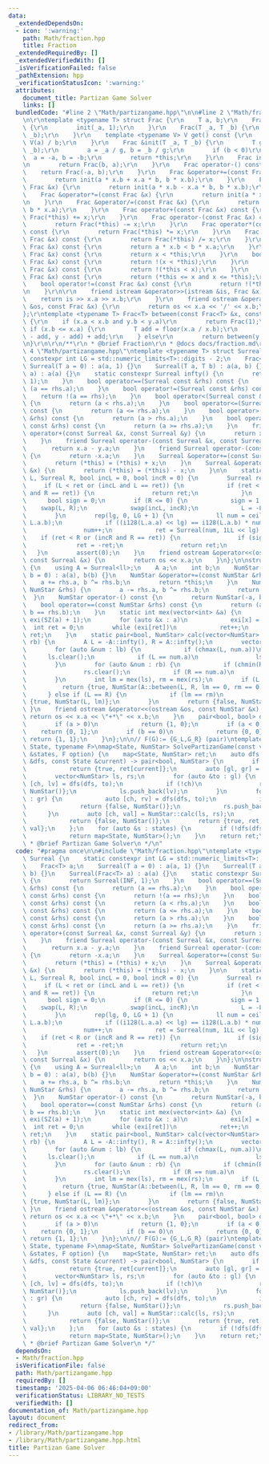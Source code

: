 ```yaml
---
data:
  _extendedDependsOn:
  - icon: ':warning:'
    path: Math/fraction.hpp
    title: Fraction
  _extendedRequiredBy: []
  _extendedVerifiedWith: []
  _isVerificationFailed: false
  _pathExtension: hpp
  _verificationStatusIcon: ':warning:'
  attributes:
    document_title: Partizan Game Solver
    links: []
  bundledCode: "#line 2 \"Math/partizangame.hpp\"\n\n#line 2 \"Math/fraction.hpp\"\
    \n\r\ntemplate <typename T> struct Frac {\r\n    T a, b;\r\n    Frac(T _a = 0)\
    \ {\r\n        init(_a, 1);\r\n    }\r\n    Frac(T _a, T _b) {\r\n        init(_a,\
    \ _b);\r\n    }\r\n    template <typename V> V get() const {\r\n        return\
    \ V(a) / b;\r\n    }\r\n    Frac &init(T _a, T _b) {\r\n        T g = gcd(_a,\
    \ _b);\r\n        a = _a / g, b = _b / g;\r\n        if (b < 0)\r\n          \
    \  a = -a, b = -b;\r\n        return *this;\r\n    }\r\n    Frac inv() const {\r\
    \n        return Frac(b, a);\r\n    }\r\n    Frac operator-() const {\r\n    \
    \    return Frac(-a, b);\r\n    }\r\n    Frac &operator+=(const Frac &x) {\r\n\
    \        return init(a * x.b + x.a * b, b * x.b);\r\n    }\r\n    Frac &operator-=(const\
    \ Frac &x) {\r\n        return init(a * x.b - x.a * b, b * x.b);\r\n    }\r\n\
    \    Frac &operator*=(const Frac &x) {\r\n        return init(a * x.a, b * x.b);\r\
    \n    }\r\n    Frac &operator/=(const Frac &x) {\r\n        return init(a * x.b,\
    \ b * x.a);\r\n    }\r\n    Frac operator+(const Frac &x) const {\r\n        return\
    \ Frac(*this) += x;\r\n    }\r\n    Frac operator-(const Frac &x) const {\r\n\
    \        return Frac(*this) -= x;\r\n    }\r\n    Frac operator*(const Frac &x)\
    \ const {\r\n        return Frac(*this) *= x;\r\n    }\r\n    Frac operator/(const\
    \ Frac &x) const {\r\n        return Frac(*this) /= x;\r\n    }\r\n    bool operator<(const\
    \ Frac &x) const {\r\n        return a * x.b < b * x.a;\r\n    }\r\n    bool operator>(const\
    \ Frac &x) const {\r\n        return x < *this;\r\n    }\r\n    bool operator<=(const\
    \ Frac &x) const {\r\n        return !(x < *this);\r\n    }\r\n    bool operator>=(const\
    \ Frac &x) const {\r\n        return !(*this < x);\r\n    }\r\n    bool operator==(const\
    \ Frac &x) const {\r\n        return (*this <= x and x <= *this);\r\n    }\r\n\
    \    bool operator!=(const Frac &x) const {\r\n        return !(*this == x);\r\
    \n    }\r\n\r\n    friend istream &operator>>(istream &is, Frac &x) {\r\n    \
    \    return is >> x.a >> x.b;\r\n    }\r\n    friend ostream &operator<<(ostream\
    \ &os, const Frac &x) {\r\n        return os << x.a << '/' << x.b;\r\n    }\r\n\
    };\r\ntemplate <typename T> Frac<T> between(const Frac<T> &x, const Frac<T> &y)\
    \ {\r\n    if (x.a < x.b and y.b < y.a)\r\n        return Frac(1);\r\n    else\
    \ if (x.b <= x.a) {\r\n        T add = floor(x.a / x.b);\r\n        return between(x\
    \ - add, y - add) + add;\r\n    } else\r\n        return between(y.inv(), x.inv()).inv();\r\
    \n}\r\n\r\n/**\r\n * @brief Fraction\r\n * @docs docs/fraction.md\r\n */\n#line\
    \ 4 \"Math/partizangame.hpp\"\ntemplate <typename T> struct Surreal {\n    static\
    \ constexpr int LG = std::numeric_limits<T>::digits - 2;\n    Frac<T> a;\n   \
    \ Surreal(T a = 0) : a(a, 1) {}\n    Surreal(T a, T b) : a(a, b) {}\n    Surreal(Frac<T>\
    \ a) : a(a) {}\n    static constexpr Surreal infty() {\n        return Surreal(INF,\
    \ 1);\n    }\n    bool operator==(Surreal const &rhs) const {\n        return\
    \ (a == rhs.a);\n    }\n    bool operator!=(Surreal const &rhs) const {\n    \
    \    return !(a == rhs);\n    }\n    bool operator<(Surreal const &rhs) const\
    \ {\n        return (a < rhs.a);\n    }\n    bool operator<=(Surreal const &rhs)\
    \ const {\n        return (a <= rhs.a);\n    }\n    bool operator>(Surreal const\
    \ &rhs) const {\n        return (a > rhs.a);\n    }\n    bool operator>=(Surreal\
    \ const &rhs) const {\n        return (a >= rhs.a);\n    }\n    friend Surreal\
    \ operator+(const Surreal &x, const Surreal &y) {\n        return x.a + y.a;\n\
    \    }\n    friend Surreal operator-(const Surreal &x, const Surreal &y) {\n \
    \       return x.a - y.a;\n    }\n    friend Surreal operator-(const Surreal &x)\
    \ {\n        return -x.a;\n    }\n    Surreal &operator+=(const Surreal &x) {\n\
    \        return (*this) = (*this) + x;\n    }\n    Surreal &operator-=(const Surreal\
    \ &x) {\n        return (*this) = (*this) - x;\n    }\n\n    static Surreal between(Surreal\
    \ L, Surreal R, bool incL = 0, bool incR = 0) {\n        Surreal ret(0);\n   \
    \     if (L < ret or (incL and L == ret)) {\n            if (ret < R or (incR\
    \ and R == ret)) {\n                return ret;\n            }\n        }\n  \
    \      bool sign = 0;\n        if (R <= 0) {\n            sign = 1;\n        \
    \    swap(L, R);\n            swap(incL, incR);\n            L = -L, R = -R;\n\
    \        }\n        rep(lg, 0, LG + 1) {\n            ll num = ceil(L.a.a << lg,\
    \ L.a.b);\n            if ((i128(L.a.a) << lg) == i128(L.a.b) * num and !incL)\n\
    \                num++;\n            ret = Surreal(num, 1LL << lg);\n        \
    \    if (ret < R or (incR and R == ret)) {\n                if (sign)\n      \
    \              ret = -ret;\n                return ret;\n            }\n     \
    \   }\n        assert(0);\n    }\n    friend ostream &operator<<(ostream &os,\
    \ const Surreal &x) {\n        return os << x.a;\n    }\n};\n\nstruct NumStar\
    \ {\n    using A = Surreal<ll>;\n    A a;\n    int b;\n    NumStar(A a = 0, int\
    \ b = 0) : a(a), b(b) {}\n    NumStar &operator+=(const NumStar &rhs) {\n    \
    \    a += rhs.a, b ^= rhs.b;\n        return *this;\n    }\n    NumStar &operator-=(const\
    \ NumStar &rhs) {\n        a -= rhs.a, b ^= rhs.b;\n        return *this;\n  \
    \  }\n    NumStar operator-() const {\n        return NumStar(-a, b);\n    }\n\
    \    bool operator==(const NumStar &rhs) const {\n        return (a == rhs.a &&\
    \ b == rhs.b);\n    }\n    static int mex(vector<int> &a) {\n        vector<int>\
    \ exi(SZ(a) + 1);\n        for (auto &x : a)\n            exi[x] = 1;\n      \
    \  int ret = 0;\n        while (exi[ret])\n            ret++;\n        return\
    \ ret;\n    }\n    static pair<bool, NumStar> calc(vector<NumStar> lb, vector<NumStar>\
    \ rb) {\n        A L = -A::infty(), R = A::infty();\n        vector<int> ls, rs;\n\
    \        for (auto &num : lb) {\n            if (chmax(L, num.a))\n          \
    \      ls.clear();\n            if (L == num.a)\n                ls.push_back(num.b);\n\
    \        }\n        for (auto &num : rb) {\n            if (chmin(R, num.a))\n\
    \                rs.clear();\n            if (R == num.a)\n                rs.push_back(num.b);\n\
    \        }\n        int lm = mex(ls), rm = mex(rs);\n        if (L < R) {\n  \
    \          return {true, NumStar(A::between(L, R, lm == 0, rm == 0), 0)};\n  \
    \      } else if (L == R) {\n            if (lm == rm)\n                return\
    \ {true, NumStar(L, lm)};\n        }\n        return {false, NumStar()};\n   \
    \ }\n    friend ostream &operator<<(ostream &os, const NumStar &x) {\n       \
    \ return os << x.a << \"+*\" << x.b;\n    }\n    pair<bool, bool> outcome() {\n\
    \        if (a > 0)\n            return {1, 0};\n        if (a < 0)\n        \
    \    return {0, 1};\n        if (b == 0)\n            return {0, 0};\n       \
    \ return {1, 1};\n    }\n};\n\n// F(G):= {G_L,G_R} (pair)\ntemplate <typename\
    \ State, typename F>\nmap<State, NumStar> SolvePartizanGame(const vector<State>\
    \ &states, F option) {\n    map<State, NumStar> ret;\n    auto dfs = [&](auto\
    \ &dfs, const State &current) -> pair<bool, NumStar> {\n        if (ret.count(current))\n\
    \            return {true, ret[current]};\n        auto [gl, gr] = option(current);\n\
    \        vector<NumStar> ls, rs;\n        for (auto &to : gl) {\n            auto\
    \ [ch, lv] = dfs(dfs, to);\n            if (!ch)\n                return {false,\
    \ NumStar()};\n            ls.push_back(lv);\n        }\n        for (auto &to\
    \ : gr) {\n            auto [ch, rv] = dfs(dfs, to);\n            if (!ch)\n \
    \               return {false, NumStar()};\n            rs.push_back(rv);\n  \
    \      }\n        auto [ch, val] = NumStar::calc(ls, rs);\n        if (!ch)\n\
    \            return {false, NumStar()};\n        return {true, ret[current] =\
    \ val};\n    };\n    for (auto &s : states) {\n        if (!dfs(dfs, s).first)\n\
    \            return map<State, NumStar>();\n    }\n    return ret;\n}\n\n/**\n\
    \ * @brief Partizan Game Solver\n */\n"
  code: "#pragma once\n\n#include \"Math/fraction.hpp\"\ntemplate <typename T> struct\
    \ Surreal {\n    static constexpr int LG = std::numeric_limits<T>::digits - 2;\n\
    \    Frac<T> a;\n    Surreal(T a = 0) : a(a, 1) {}\n    Surreal(T a, T b) : a(a,\
    \ b) {}\n    Surreal(Frac<T> a) : a(a) {}\n    static constexpr Surreal infty()\
    \ {\n        return Surreal(INF, 1);\n    }\n    bool operator==(Surreal const\
    \ &rhs) const {\n        return (a == rhs.a);\n    }\n    bool operator!=(Surreal\
    \ const &rhs) const {\n        return !(a == rhs);\n    }\n    bool operator<(Surreal\
    \ const &rhs) const {\n        return (a < rhs.a);\n    }\n    bool operator<=(Surreal\
    \ const &rhs) const {\n        return (a <= rhs.a);\n    }\n    bool operator>(Surreal\
    \ const &rhs) const {\n        return (a > rhs.a);\n    }\n    bool operator>=(Surreal\
    \ const &rhs) const {\n        return (a >= rhs.a);\n    }\n    friend Surreal\
    \ operator+(const Surreal &x, const Surreal &y) {\n        return x.a + y.a;\n\
    \    }\n    friend Surreal operator-(const Surreal &x, const Surreal &y) {\n \
    \       return x.a - y.a;\n    }\n    friend Surreal operator-(const Surreal &x)\
    \ {\n        return -x.a;\n    }\n    Surreal &operator+=(const Surreal &x) {\n\
    \        return (*this) = (*this) + x;\n    }\n    Surreal &operator-=(const Surreal\
    \ &x) {\n        return (*this) = (*this) - x;\n    }\n\n    static Surreal between(Surreal\
    \ L, Surreal R, bool incL = 0, bool incR = 0) {\n        Surreal ret(0);\n   \
    \     if (L < ret or (incL and L == ret)) {\n            if (ret < R or (incR\
    \ and R == ret)) {\n                return ret;\n            }\n        }\n  \
    \      bool sign = 0;\n        if (R <= 0) {\n            sign = 1;\n        \
    \    swap(L, R);\n            swap(incL, incR);\n            L = -L, R = -R;\n\
    \        }\n        rep(lg, 0, LG + 1) {\n            ll num = ceil(L.a.a << lg,\
    \ L.a.b);\n            if ((i128(L.a.a) << lg) == i128(L.a.b) * num and !incL)\n\
    \                num++;\n            ret = Surreal(num, 1LL << lg);\n        \
    \    if (ret < R or (incR and R == ret)) {\n                if (sign)\n      \
    \              ret = -ret;\n                return ret;\n            }\n     \
    \   }\n        assert(0);\n    }\n    friend ostream &operator<<(ostream &os,\
    \ const Surreal &x) {\n        return os << x.a;\n    }\n};\n\nstruct NumStar\
    \ {\n    using A = Surreal<ll>;\n    A a;\n    int b;\n    NumStar(A a = 0, int\
    \ b = 0) : a(a), b(b) {}\n    NumStar &operator+=(const NumStar &rhs) {\n    \
    \    a += rhs.a, b ^= rhs.b;\n        return *this;\n    }\n    NumStar &operator-=(const\
    \ NumStar &rhs) {\n        a -= rhs.a, b ^= rhs.b;\n        return *this;\n  \
    \  }\n    NumStar operator-() const {\n        return NumStar(-a, b);\n    }\n\
    \    bool operator==(const NumStar &rhs) const {\n        return (a == rhs.a &&\
    \ b == rhs.b);\n    }\n    static int mex(vector<int> &a) {\n        vector<int>\
    \ exi(SZ(a) + 1);\n        for (auto &x : a)\n            exi[x] = 1;\n      \
    \  int ret = 0;\n        while (exi[ret])\n            ret++;\n        return\
    \ ret;\n    }\n    static pair<bool, NumStar> calc(vector<NumStar> lb, vector<NumStar>\
    \ rb) {\n        A L = -A::infty(), R = A::infty();\n        vector<int> ls, rs;\n\
    \        for (auto &num : lb) {\n            if (chmax(L, num.a))\n          \
    \      ls.clear();\n            if (L == num.a)\n                ls.push_back(num.b);\n\
    \        }\n        for (auto &num : rb) {\n            if (chmin(R, num.a))\n\
    \                rs.clear();\n            if (R == num.a)\n                rs.push_back(num.b);\n\
    \        }\n        int lm = mex(ls), rm = mex(rs);\n        if (L < R) {\n  \
    \          return {true, NumStar(A::between(L, R, lm == 0, rm == 0), 0)};\n  \
    \      } else if (L == R) {\n            if (lm == rm)\n                return\
    \ {true, NumStar(L, lm)};\n        }\n        return {false, NumStar()};\n   \
    \ }\n    friend ostream &operator<<(ostream &os, const NumStar &x) {\n       \
    \ return os << x.a << \"+*\" << x.b;\n    }\n    pair<bool, bool> outcome() {\n\
    \        if (a > 0)\n            return {1, 0};\n        if (a < 0)\n        \
    \    return {0, 1};\n        if (b == 0)\n            return {0, 0};\n       \
    \ return {1, 1};\n    }\n};\n\n// F(G):= {G_L,G_R} (pair)\ntemplate <typename\
    \ State, typename F>\nmap<State, NumStar> SolvePartizanGame(const vector<State>\
    \ &states, F option) {\n    map<State, NumStar> ret;\n    auto dfs = [&](auto\
    \ &dfs, const State &current) -> pair<bool, NumStar> {\n        if (ret.count(current))\n\
    \            return {true, ret[current]};\n        auto [gl, gr] = option(current);\n\
    \        vector<NumStar> ls, rs;\n        for (auto &to : gl) {\n            auto\
    \ [ch, lv] = dfs(dfs, to);\n            if (!ch)\n                return {false,\
    \ NumStar()};\n            ls.push_back(lv);\n        }\n        for (auto &to\
    \ : gr) {\n            auto [ch, rv] = dfs(dfs, to);\n            if (!ch)\n \
    \               return {false, NumStar()};\n            rs.push_back(rv);\n  \
    \      }\n        auto [ch, val] = NumStar::calc(ls, rs);\n        if (!ch)\n\
    \            return {false, NumStar()};\n        return {true, ret[current] =\
    \ val};\n    };\n    for (auto &s : states) {\n        if (!dfs(dfs, s).first)\n\
    \            return map<State, NumStar>();\n    }\n    return ret;\n}\n\n/**\n\
    \ * @brief Partizan Game Solver\n */"
  dependsOn:
  - Math/fraction.hpp
  isVerificationFile: false
  path: Math/partizangame.hpp
  requiredBy: []
  timestamp: '2025-04-06 06:46:04+09:00'
  verificationStatus: LIBRARY_NO_TESTS
  verifiedWith: []
documentation_of: Math/partizangame.hpp
layout: document
redirect_from:
- /library/Math/partizangame.hpp
- /library/Math/partizangame.hpp.html
title: Partizan Game Solver
---
```

